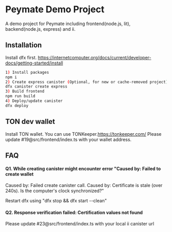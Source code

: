 
# Peymate Demo Project

A demo project for Peymate including frontend(node.js, lit), backend(node.js, express) and ii.

## Installation

Install dfx first. https://internetcomputer.org/docs/current/developer-docs/getting-started/install

```bash
1) Install packages
npm i
2) Create express canister (Optional, for new or cache-removed project)
dfx canister create express
3) Build frontend
npm run build
4) Deploy/update canister
dfx deploy
```
## TON dev wallet 
Install TON wallet. You can use TONKeeper.https://tonkeeper.com/
Please update #19@src/frontend/index.ts with your wallet address.

## FAQ

#### Q1. While creating canister might encounter error "Caused by: Failed to create wallet
Caused by: Failed create canister call.
Caused by: Certificate is stale (over 240s). Is the computer's clock synchronized?"

Restart dfx using "dfx stop && dfx start --clean"

#### Q2. Response verification failed: Certification values not found

Please update #23@src/frontend/index.ts with your local ii canister url

